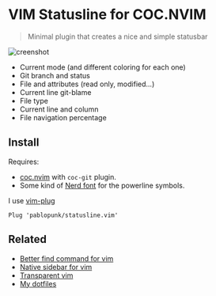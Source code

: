# VIM Statusline for COC.NVIM

> Minimal plugin that creates a nice and simple statusbar

![creenshot](https://raw.githubusercontent.com/pablopunk/statusline.vim/master/screenshot.png)

- Current mode (and different coloring for each one)
- Git branch and status
- File and attributes (read only, modified...)
- Current line git-blame
- File type
- Current line and column
- File navigation percentage

## Install

Requires:

- [coc.nvim](https://github.com/neoclide/coc.nvim) with `coc-git` plugin.
- Some kind of [Nerd font](https://github.com/ryanoasis/nerd-fonts/) for the powerline symbols.

I use [vim-plug](https://github.com/junegunn/vim-plug)

```vim
Plug 'pablopunk/statusline.vim'
```

## Related

* [Better find command for vim](https://github.com/pablopunk/better-find.vim)
* [Native sidebar for vim](https://github.com/pablopunk/native-sidebar.vim)
* [Transparent vim](https://github.com/pablopunk/transparent.vim)
* [My dotfiles](https://github.com/pablopunk/dotfiles)
